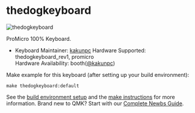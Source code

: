# thedogkeyboard

![thedogkeyboard](https://i.gyazo.com/70ac677c1e75c04b812e5dce311f7901.jpg)

ProMicro 100% Keyboard.

* Keyboard Maintainer: [kakunpc](https://github.com/kakunpc)
Hardware Supported: thedogkeyboard_rev1, promicro  
Hardware Availability: booth([@kakunpc](https://kakunpc.booth.pm/))

Make example for this keyboard (after setting up your build environment):

    make thedogkeyboard:default

See the [build environment setup](https://docs.qmk.fm/#/getting_started_build_tools) and the [make instructions](https://docs.qmk.fm/#/getting_started_make_guide) for more information. Brand new to QMK? Start with our [Complete Newbs Guide](https://docs.qmk.fm/#/newbs).
